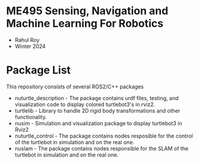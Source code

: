 # ME495 Sensing, Navigation and Machine Learning For Robotics
* Rahul Roy
* Winter 2024
# Package List
This repository consists of several ROS2/C++ packages
- nuturtle_description - The package contains urdf files, testing, and visualization code to display colored turtlebot3's in rviz2.
- turtlelib - Library to handle 2D rigid body transformations and other functionality.
- nusim - Simulation and visualization package to display turtlebot3 in Rviz2
- nuturtle_control - The package contains nodes resposible for the control of the turtlebot in simulation and on the real one.
- nuslam - The package contains nodes responsible for the SLAM of the turtlebot in simulation and on the real one.